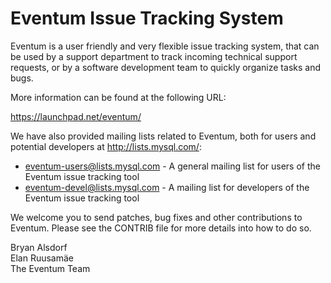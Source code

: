 Eventum Issue Tracking System
=============================

Eventum is a user friendly and very flexible issue tracking system, that can
be used by a support department to track incoming technical support requests,
or by a software development team to quickly organize tasks and bugs.

More information can be found at the following URL:

  https://launchpad.net/eventum/

We have also provided mailing lists related to Eventum, both for users and
potential developers at http://lists.mysql.com/:

 - [eventum-users@lists.mysql.com][1] - A general mailing list for users of the Eventum issue tracking tool
 - [eventum-devel@lists.mysql.com][2] - A mailing list for developers of the Eventum issue tracking tool

We welcome you to send patches, bug fixes and other contributions to Eventum.
Please see the CONTRIB file for more details into how to do so.

Bryan Alsdorf  
Elan Ruusamäe  
The Eventum Team

  [1]: http://lists.mysql.com/eventum-users
  [2]: http://lists.mysql.com/eventum-devel
